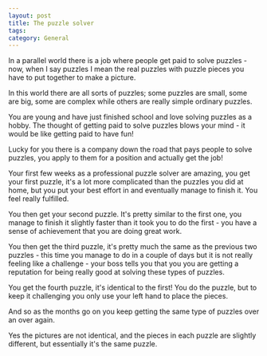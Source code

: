 ```yaml
---
layout: post
title: The puzzle solver
tags: 
category: General
---
```


In a parallel world there is a job where people get paid to solve puzzles - now, when I say puzzles I mean the real puzzles with puzzle pieces you have to put together to make a picture. 

In this world there are all sorts of puzzles; some puzzles are small, some are big, some are complex while others are really simple ordinary puzzles. 

You are young and have just finished school and love solving puzzles as a hobby. The thought of getting paid to solve puzzles blows your mind - it would be like getting paid to have fun! 

Lucky for you there is a company down the road that pays people to solve puzzles, you apply to them for a position and actually get the job!

Your first few weeks as a professional puzzle solver are amazing, you get your first puzzle, it's a lot more complicated than the puzzles you did at home, but you put your best effort in and eventually manage to finish it. You feel really fulfilled.

You then get your second puzzle. It's pretty similar to the first one, you manage to finish it slightly faster than it took you to do the first - you have a sense of achievement that you are doing great work. 

You then get the third puzzle, it's pretty much the same as the previous two puzzles - this time you manage to do in a couple of days but it is not really feeling like a challenge - your boss tells you that you you are getting a reputation for being really good at solving these types of puzzles. 

You get the fourth puzzle, it's identical to the first! You do the puzzle, but to keep it challenging you only use your left hand to place the pieces.

And so as the months go on you keep getting the same type of puzzles over an over again. 

Yes the pictures are not identical, and the pieces in each puzzle are slightly different, but essentially it's the same puzzle.
